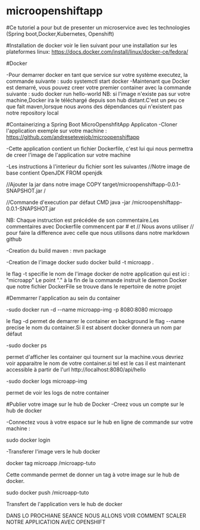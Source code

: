 # microopenshiftapp
#Ce tutoriel a pour but de presenter un microservice avec les technologies (Spring boot,Docker,Kubernetes, Openshift)

#Installation de docker
voir le lien suivant pour une installation sur les plateformes linux: https://docs.docker.com/install/linux/docker-ce/fedora/

#Docker

-Pour demarrer docker en tant que service sur votre système executez, la commande suivante :
   sudo systemctl start docker
-Maintenant que  Docker est demarré, vous pouvez creer votre premier container avec la commande suivante :
   sudo docker run hello-world
NB: si l'image n'existe pas sur votre machine,Docker ira le téléchargé depuis son hub distant.C'est un peu ce
que fait maven,lorsque nous avons des dépendances qui n'existent pas notre repository local

#Containerizing a Spring Boot MicroOpenshfitApp Applicaton
-Cloner l'application exemple sur votre machine : https://github.com/andresetevejob/microopenshiftapp

-Cette application contient un fichier Dockerfile, c'est lui qui nous permettra de creer l'image de l'application sur
 votre machine

-Les instructions à l'interieur du fichier sont les suivantes
 //Notre image de base contient OpenJDK
 FROM openjdk

 //Ajouter la jar dans notre image
 COPY target/microopenshiftapp-0.0.1-SNAPSHOT.jar /

 //Commande d'execution par défaut
 CMD java -jar /microopenshiftapp-0.0.1-SNAPSHOT.jar

 NB: Chaque instruction est précédée de son commentaire.Les commentaires avec Dockerfile commencent par # et //
 Nous avons utiliser // pour faire la difference avec celle que nous utilisons dans notre markdown github

-Creation du build maven :
  mvn package

-Creation de l'image docker
 sudo docker build -t microapp .

le flag -t specifie le nom de l'image docker de notre application qui est ici : "microapp"
Le point "." à la fin de la commande instruit le daemon Docker que notre fichier DockerFile se trouve dans le repertoire de notre
projet

#Demmarrer l'application au sein du container

-sudo docker run -d --name microapp-img -p 8080:8080 microapp

le flag -d permet de demarrer le container en background
le flag --name precise le nom du container.Si il est absent docker donnera un nom par défaut

-sudo docker ps

permet d'afficher les container qui tournent sur la machine.vous devriez voir apparaitre le nom de
votre container.si tel est le cas il est maintenant accessible à partir de l'url http://localhost:8080/api/hello

-sudo docker logs microapp-img

permet de voir les logs de notre container

#Publier votre image sur le hub de Docker
-Creez vous un compte sur le hub de docker

-Connectez vous à votre espace sur le hub en ligne de commande sur votre machine :

 sudo docker login

-Transferer l'image vers le hub docker

 docker tag microapp <your username>/microapp-tuto

Cette commande permet de donner un tag à votre image sur le hub de docker.

 sudo docker push <your username>/microapp-tuto

Transfert de l'application vers le hub de docker


DANS LO PROCHIANE SEANCE NOUS ALLONS VOIR COMMENT SCALER NOTRE APPLICATION AVEC OPENSHIFT